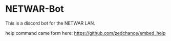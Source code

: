 # NETWAR-Bot
This is a discord bot for the NETWAR LAN.


help command came form here: https://github.com/zedchance/embed_help
